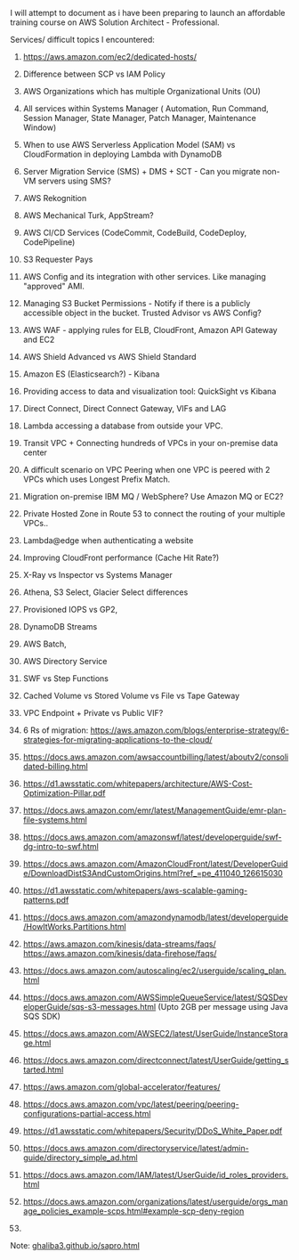 I will attempt to document as i have been preparing to launch an affordable training course on AWS Solution Architect - Professional.

Services/ difficult topics I encountered:

1. https://aws.amazon.com/ec2/dedicated-hosts/

2. Difference between SCP vs IAM Policy

3. AWS Organizations which has multiple Organizational Units (OU)

4. All services within Systems Manager ( Automation, Run Command, Session Manager, State Manager, Patch Manager, Maintenance Window)

5. When to use AWS Serverless Application Model (SAM) vs CloudFormation in deploying Lambda with DynamoDB

6. Server Migration Service (SMS) + DMS + SCT - Can you migrate non-VM servers using SMS?

7. AWS Rekognition

8. AWS Mechanical Turk, AppStream?

9. AWS CI/CD Services (CodeCommit, CodeBuild, CodeDeploy, CodePipeline)

10. S3 Requester Pays

11. AWS Config and its integration with other services. Like managing "approved" AMI.



12. Managing S3 Bucket Permissions - Notify if there is a publicly accessible object in the bucket. Trusted Advisor vs AWS Config?

13. AWS WAF - applying rules for ELB, CloudFront, Amazon API Gateway and EC2

14. AWS Shield Advanced vs AWS Shield Standard

15. Amazon ES (Elasticsearch?) - Kibana

16. Providing access to data and visualization tool: QuickSight vs Kibana

17. Direct Connect, Direct Connect Gateway, VIFs and LAG

18. Lambda accessing a database from outside your VPC.

19. Transit VPC + Connecting hundreds of VPCs in your on-premise data center

20. A difficult scenario on VPC Peering when one VPC is peered with 2 VPCs which uses Longest Prefix Match.

21. Migration on-premise IBM MQ / WebSphere? Use Amazon MQ or EC2?

22. Private Hosted Zone in Route 53 to connect the routing of your multiple VPCs..

23. Lambda@edge when authenticating a website

24. Improving CloudFront performance (Cache Hit Rate?)

25. X-Ray vs Inspector vs Systems Manager

26. Athena, S3 Select, Glacier Select differences

27. Provisioned IOPS vs GP2,

28. DynamoDB Streams

29. AWS Batch,

30. AWS Directory Service

31. SWF vs Step Functions

32. Cached Volume vs Stored Volume vs File vs Tape Gateway

33. VPC Endpoint + Private vs Public VIF?

34. 6 Rs of migration: https://aws.amazon.com/blogs/enterprise-strategy/6-strategies-for-migrating-applications-to-the-cloud/

35. https://docs.aws.amazon.com/awsaccountbilling/latest/aboutv2/consolidated-billing.html

36. https://d1.awsstatic.com/whitepapers/architecture/AWS-Cost-Optimization-Pillar.pdf

37. https://docs.aws.amazon.com/emr/latest/ManagementGuide/emr-plan-file-systems.html

38. https://docs.aws.amazon.com/amazonswf/latest/developerguide/swf-dg-intro-to-swf.html

39. https://docs.aws.amazon.com/AmazonCloudFront/latest/DeveloperGuide/DownloadDistS3AndCustomOrigins.html?ref_=pe_411040_126615030
40. https://d1.awsstatic.com/whitepapers/aws-scalable-gaming-patterns.pdf

41. https://docs.aws.amazon.com/amazondynamodb/latest/developerguide/HowItWorks.Partitions.html

42. https://aws.amazon.com/kinesis/data-streams/faqs/ https://aws.amazon.com/kinesis/data-firehose/faqs/

43. https://docs.aws.amazon.com/autoscaling/ec2/userguide/scaling_plan.html

44. https://docs.aws.amazon.com/AWSSimpleQueueService/latest/SQSDeveloperGuide/sqs-s3-messages.html (Upto 2GB per message using Java SQS SDK)
45. https://docs.aws.amazon.com/AWSEC2/latest/UserGuide/InstanceStorage.html

46. https://docs.aws.amazon.com/directconnect/latest/UserGuide/getting_started.html

47. https://aws.amazon.com/global-accelerator/features/

48. https://docs.aws.amazon.com/vpc/latest/peering/peering-configurations-partial-access.html

49. https://d1.awsstatic.com/whitepapers/Security/DDoS_White_Paper.pdf

50. https://docs.aws.amazon.com/directoryservice/latest/admin-guide/directory_simple_ad.html

51. https://docs.aws.amazon.com/IAM/latest/UserGuide/id_roles_providers.html

52. https://docs.aws.amazon.com/organizations/latest/userguide/orgs_manage_policies_example-scps.html#example-scp-deny-region

53. 



Note: [ghaliba3.github.io/sapro.html](https://ghaliba3.github.io/sapro.html)
